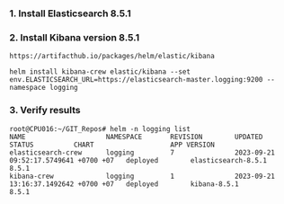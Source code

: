 ### 1. Install Elasticsearch 8.5.1

### 2. Install Kibana version 8.5.1

```
https://artifacthub.io/packages/helm/elastic/kibana
```

```
helm install kibana-crew elastic/kibana --set env.ELASTICSEARCH_URL=https://elasticsearch-master.logging:9200 --namespace logging
```

### 3. Verify results
```
root@CPU016:~/GIT_Repos# helm -n logging list
NAME                    NAMESPACE       REVISION        UPDATED                                 STATUS          CHART                   APP VERSION
elasticsearch-crew      logging         7               2023-09-21 09:52:17.5749641 +0700 +07   deployed        elasticsearch-8.5.1     8.5.1
kibana-crew             logging         1               2023-09-21 13:16:37.1492642 +0700 +07   deployed        kibana-8.5.1            8.5.1
```
